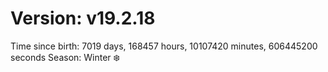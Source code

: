# Version: v19.2.18
Time since birth: 7019 days, 168457 hours, 10107420 minutes, 606445200 seconds
Season: Winter ❄️
